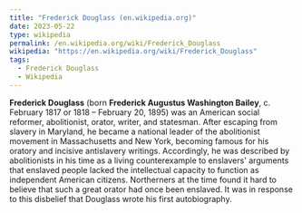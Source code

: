 ```yaml
---
title: "Frederick Douglass (en.wikipedia.org)"
date: 2023-05-22
type: wikipedia
permalink: /en.wikipedia.org/wiki/Frederick_Douglass
wikipedia: "https://en.wikipedia.org/wiki/Frederick_Douglass"
tags:
  - Frederick Douglass
  - Wikipedia
---
```

**Frederick Douglass** (born **Frederick Augustus Washington Bailey**, c. February 1817 or 1818 – February 20, 1895) was an American social reformer, abolitionist, orator, writer, and statesman. After escaping from slavery in Maryland, he became a national leader of the abolitionist movement in Massachusetts and New York, becoming famous for his oratory and incisive antislavery writings. Accordingly, he was described by abolitionists in his time as a living counterexample to enslavers' arguments that enslaved people lacked the intellectual capacity to function as independent American citizens. Northerners at the time found it hard to believe that such a great orator had once been enslaved. It was in response to this disbelief that Douglass wrote his first autobiography.